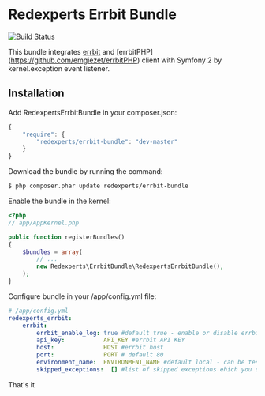 Redexperts Errbit Bundle
======================

[![Build Status](https://travis-ci.org/Redexperts/RedexpertsErrbitBundle.png?branch=master)](https://travis-ci.org/Redexperts/RedexpertsErrbitBundle)

This bundle integrates [errbit](https://github.com/errbit/errbit) and [errbitPHP] (https://github.com/emgiezet/errbitPHP) client with Symfony 2 by kernel.exception event listener.


## Installation

Add RedexpertsErrbitBundle in your composer.json:

```js
{
    "require": {
        "redexperts/errbit-bundle": "dev-master"
    }
}
```

Download the bundle by running the command:

``` bash
$ php composer.phar update redexperts/errbit-bundle
```

Enable the bundle in the kernel:

``` php
<?php
// app/AppKernel.php

public function registerBundles()
{
    $bundles = array(
        // ...
        new Redexperts\ErrbitBundle\RedexpertsErrbitBundle(),
    );
}
```

Configure bundle in your /app/config.yml file:

```yaml
# /app/config.yml
redexperts_errbit:
    errbit:
        errbit_enable_log: true #default true - enable or disable errbit loggining
        api_key:           API_KEY #errbit API KEY
        host:              HOST #errbit host
        port:              PORT # default 80
        environment_name:  ENVIRONMENT_NAME #default local - can be test,prod etc.
        skipped_exceptions:  [] #list of skipped exceptions ehich you do not need to log by errbit
```

That's it
